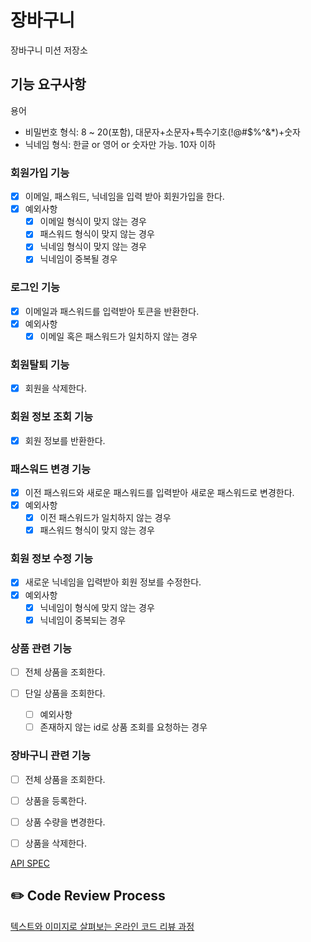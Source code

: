 # 장바구니

장바구니 미션 저장소

## 기능 요구사항

용어

* 비밀번호 형식: 8 ~ 20(포함), 대문자+소문자+특수기호(!@#$%^&*)+숫자
* 닉네임 형식: 한글 or 영어 or 숫자만 가능. 10자 이하

### 회원가입 기능

- [x] 이메일, 패스워드, 닉네임을 입력 받아 회원가입을 한다.
- [x] 예외사항
    - [x] 이메일 형식이 맞지 않는 경우
    - [x] 패스워드 형식이 맞지 않는 경우
    - [x] 닉네임 형식이 맞지 않는 경우
    - [x] 닉네임이 중복될 경우

### 로그인 기능 
- [x] 이메일과 패스워드를 입력받아 토큰을 반환한다.
- [x] 예외사항
  - [x] 이메일 혹은 패스워드가 일치하지 않는 경우

### 회원탈퇴 기능
- [X] 회원을 삭제한다.

### 회원 정보 조회 기능
- [x] 회원 정보를 반환한다.

### 패스워드 변경 기능
- [x] 이전 패스워드와 새로운 패스워드를 입력받아 새로운 패스워드로 변경한다.
- [x] 예외사항
  - [x] 이전 패스워드가 일치하지 않는 경우
  - [x] 패스워드 형식이 맞지 않는 경우

### 회원 정보 수정 기능
- [x] 새로운 닉네임을 입력받아 회원 정보를 수정한다.
- [x] 예외사항
  - [x] 닉네임이 형식에 맞지 않는 경우
  - [x] 닉네임이 중복되는 경우

### 상품 관련 기능

- [ ] 전체 상품을 조회한다.

- [ ] 단일 상품을 조회한다.
  - [ ] 예외사항
  - [ ] 존재하지 않는 id로 상품 조회를 요청하는 경우

### 장바구니 관련 기능

- [ ] 전체 상품을 조회한다.

- [ ] 상품을 등록한다.

- [ ] 상품 수량을 변경한다.

- [ ] 상품을 삭제한다.


[API SPEC](https://www.notion.so/awesomeo184/API-SPEC-50fd99cc2ca9486ca5b83ed1958b6a6f)

## ✏️ Code Review Process

[텍스트와 이미지로 살펴보는 온라인 코드 리뷰 과정](https://github.com/next-step/nextstep-docs/tree/master/codereview)
